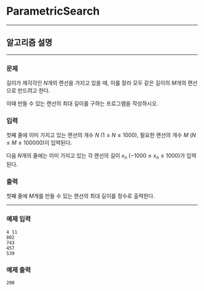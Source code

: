 # ParametricSearch
---
## 알고리즘 설명

---
### 문제
길이가 제각각인 $N$개의 랜선을 가지고 있을 때, 이를 잘라 모두 같은 길이의 $M$개의 랜선으로 만드려고 한다.

이때 만들 수 있는 랜선의 최대 길이를 구하는 프로그램을 작성하시오.

### 입력
첫째 줄에 이미 가지고 있는 랜선의 개수 $N$ $(1 \leq N \leq 1000)$, 필요한 랜선의 개수 $M$ $(N \leq M \leq 100000)$이 입력된다.

다음 $N$개의 줄에는 이미 가지고 있는 각 랜선의 길이 $x_n$ $(-1000 \leq x_n \leq 1000)$가 입력된다.

### 출력
첫째 줄에 $M$개를 만들 수 있는 랜선의 최대 길이를 정수로 출력한다.

---
### 예제 입력
```
4 11
802
743
457
539
```

### 예제 출력
```
200
```
